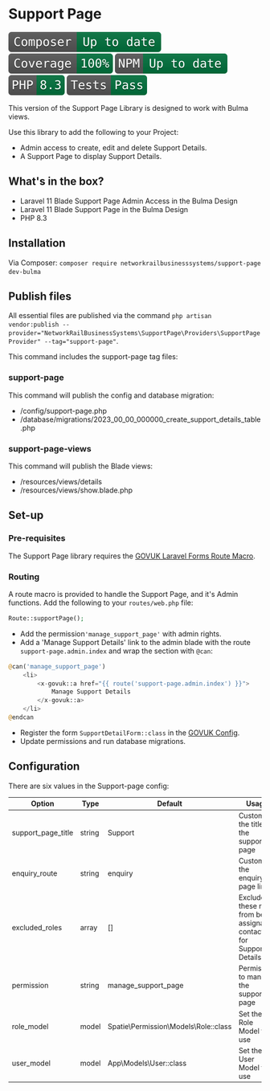 # Support Page

![Composer status](.github/composer.svg)
![Coverage status](.github/coverage.svg)
![NPM status](.github/npm.svg)
![PHP version](.github/php.svg)
![Tests status](.github/tests.svg)

This version of the Support Page Library is designed to work with Bulma views.

Use this library to add the following to your Project:

* Admin access to create, edit and delete Support Details.
* A Support Page to display Support Details.

## What's in the box?

* Laravel 11 Blade Support Page Admin Access in the Bulma Design
* Laravel 11 Blade Support Page in the Bulma Design
* PHP 8.3

## Installation

Via Composer: `composer require networkrailbusinesssystems/support-page dev-bulma`

## Publish files

All essential files are published via the command `php artisan vendor:publish --provider="NetworkRailBusinessSystems\SupportPage\Providers\SupportPageProvider" --tag="support-page"`.

This command includes the support-page tag files:

### support-page

This command will publish the config and database migration:

* /config/support-page.php
* /database/migrations/2023_00_00_000000_create_support_details_table.php

### support-page-views

This command will publish the Blade views:

* /resources/views/details
* /resources/views/show.blade.php

## Set-up

### Pre-requisites

The Support Page library requires the [GOVUK Laravel Forms Route Macro](https://github.com/AnthonyEdmonds/govuk-laravel/blob/main/docs/forms.md).

### Routing
A route macro is provided to handle the Support Page, and it's Admin functions. Add the following to your `routes/web.php` file:
```php
Route::supportPage();
```

* Add the permission`'manage_support_page'` with admin rights.
* Add a 'Manage Support Details' link to the admin blade with the route `support-page.admin.index` and wrap the section with `@can`:
```php
@can('manage_support_page')
    <li>
        <x-govuk::a href="{{ route('support-page.admin.index') }}">
            Manage Support Details
        </x-govuk::a>
    </li>
@endcan
```

* Register the form `SupportDetailForm::class` in the [GOVUK Config](https://github.com/AnthonyEdmonds/govuk-laravel/blob/main/docs/configuration.md).
* Update permissions and run database migrations.

## Configuration

There are six values in the Support-page config:

| Option             | Type   | Default                              | Usage                                                                  |
|--------------------|--------|--------------------------------------|------------------------------------------------------------------------|
| support_page_title | string | Support                              | Customise the title of the support page                                |
| enquiry_route      | string | enquiry                              | Customise the enquiry page link                                        |
| excluded_roles     | array  | []                                   | Exclude these roles from being assignable contacts for Support Details |
| permission         | string | manage_support_page                  | Permission to manage the support page                                  |
| role_model         | model  | Spatie\Permission\Models\Role::class | Set the Role Model to use                                              |
| user_model         | model  | App\Models\User::class               | Set the User Model to use                                              |
